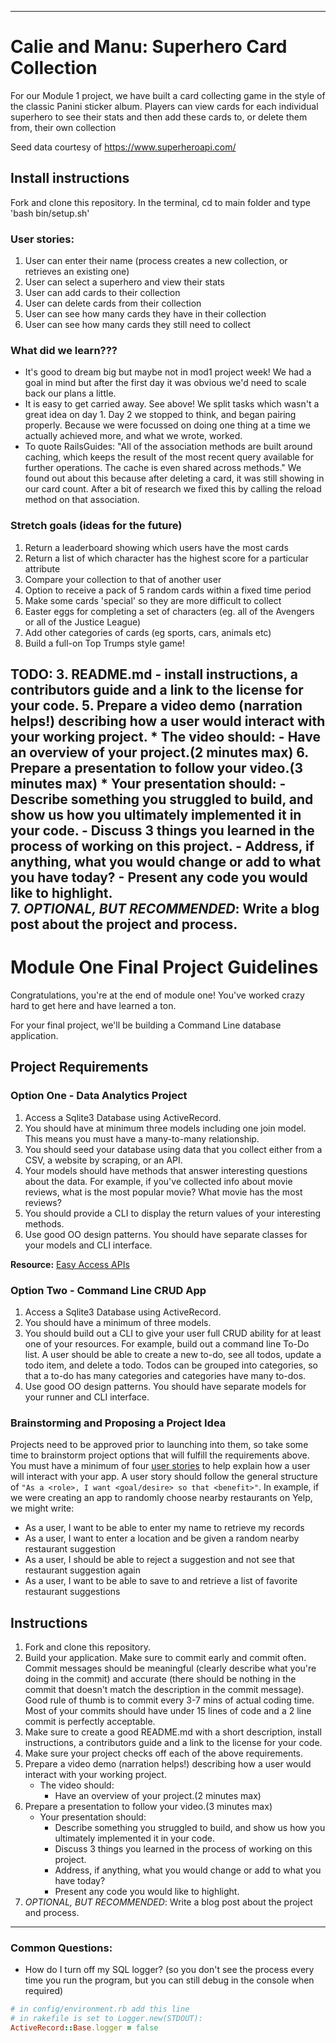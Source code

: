------------------------------------------------------------------------------------
# Calie and Manu: Superhero Card Collection

For our Module 1 project, we have built a card collecting game in the style of the classic Panini sticker album.
Players can view cards for each individual superhero to see their stats and then add these cards to, or delete them from, their own collection

Seed data courtesy of https://www.superheroapi.com/


## Install instructions

Fork and clone this repository.
In the terminal, cd to main folder and type 'bash bin/setup.sh'

### User stories:

1. User can enter their name (process creates a new collection, or retrieves an existing one)
2. User can select a superhero and view their stats
3. User can add cards to their collection
4. User can delete cards from their collection
5. User can see how many cards they have in their collection
6. User can see how many cards they still need to collect

### What did we learn???
- It's good to dream big but maybe not in mod1 project week!  We had a goal in mind but after the first day it was obvious we'd need to scale back our plans a little.
- It is easy to get carried away.  See above!  We split tasks which wasn't a great idea on day 1.  Day 2 we stopped to think, and began pairing properly.  Because we were focussed on doing one thing at a time we actually achieved more, and what we wrote, worked.
- To quote RailsGuides: "All of the association methods are built around caching, which keeps the result of the most recent query available for further operations. The cache is even shared across methods."
We found out about this because after deleting a card, it was still showing in our card count.  After a bit of research we fixed this by calling the reload method on that association.

### Stretch goals (ideas for the future)

1. Return a leaderboard showing which users have the most cards
2. Return a list of which character has the highest score for a particular attribute
3. Compare your collection to that of another user
4. Option to receive a pack of 5 random cards within a fixed time period
5. Make some cards 'special' so they are more difficult to collect
6. Easter eggs for completing a set of characters (eg. all of the Avengers or all of the Justice League)
7. Add other categories of cards (eg sports, cars, animals etc)
8. Build a full-on Top Trumps style game!


TODO:
3.  README.md - install instructions, a contributors guide and a link to the license for your code.
5. Prepare a video demo (narration helps!) describing how a user would interact with your working project.
    * The video should:
      - Have an overview of your project.(2 minutes max)
6. Prepare a presentation to follow your video.(3 minutes max)
    * Your presentation should:
      - Describe something you struggled to build, and show us how you ultimately implemented it in your code.
      - Discuss 3 things you learned in the process of working on this project.
      - Address, if anything, what you would change or add to what you have today?
      - Present any code you would like to highlight.   
7. *OPTIONAL, BUT RECOMMENDED*: Write a blog post about the project and process.
---------------------------------------------------------------------------------------

# Module One Final Project Guidelines

Congratulations, you're at the end of module one! You've worked crazy hard to get here and have learned a ton.

For your final project, we'll be building a Command Line database application.

## Project Requirements

### Option One - Data Analytics Project

1. Access a Sqlite3 Database using ActiveRecord.
2. You should have at minimum three models including one join model. This means you must have a many-to-many relationship.
3. You should seed your database using data that you collect either from a CSV, a website by scraping, or an API.
4. Your models should have methods that answer interesting questions about the data. For example, if you've collected info about movie reviews, what is the most popular movie? What movie has the most reviews?
5. You should provide a CLI to display the return values of your interesting methods.  
6. Use good OO design patterns. You should have separate classes for your models and CLI interface.

  **Resource:** [Easy Access APIs](https://github.com/learn-co-curriculum/easy-access-apis)

### Option Two - Command Line CRUD App

1. Access a Sqlite3 Database using ActiveRecord.
2. You should have a minimum of three models.
3. You should build out a CLI to give your user full CRUD ability for at least one of your resources. For example, build out a command line To-Do list. A user should be able to create a new to-do, see all todos, update a todo item, and delete a todo. Todos can be grouped into categories, so that a to-do has many categories and categories have many to-dos.
4. Use good OO design patterns. You should have separate models for your runner and CLI interface.

### Brainstorming and Proposing a Project Idea

Projects need to be approved prior to launching into them, so take some time to brainstorm project options that will fulfill the requirements above.  You must have a minimum of four [user stories](https://en.wikipedia.org/wiki/User_story) to help explain how a user will interact with your app.  A user story should follow the general structure of `"As a <role>, I want <goal/desire> so that <benefit>"`. In example, if we were creating an app to randomly choose nearby restaurants on Yelp, we might write:

* As a user, I want to be able to enter my name to retrieve my records
* As a user, I want to enter a location and be given a random nearby restaurant suggestion
* As a user, I should be able to reject a suggestion and not see that restaurant suggestion again
* As a user, I want to be able to save to and retrieve a list of favorite restaurant suggestions

## Instructions

1. Fork and clone this repository.
2. Build your application. Make sure to commit early and commit often. Commit messages should be meaningful (clearly describe what you're doing in the commit) and accurate (there should be nothing in the commit that doesn't match the description in the commit message). Good rule of thumb is to commit every 3-7 mins of actual coding time. Most of your commits should have under 15 lines of code and a 2 line commit is perfectly acceptable.
3. Make sure to create a good README.md with a short description, install instructions, a contributors guide and a link to the license for your code.
4. Make sure your project checks off each of the above requirements.
5. Prepare a video demo (narration helps!) describing how a user would interact with your working project.
    * The video should:
      - Have an overview of your project.(2 minutes max)
6. Prepare a presentation to follow your video.(3 minutes max)
    * Your presentation should:
      - Describe something you struggled to build, and show us how you ultimately implemented it in your code.
      - Discuss 3 things you learned in the process of working on this project.
      - Address, if anything, what you would change or add to what you have today?
      - Present any code you would like to highlight.   
7. *OPTIONAL, BUT RECOMMENDED*: Write a blog post about the project and process.

---
### Common Questions:
- How do I turn off my SQL logger? (so you don't see the process every time you run the program, but you can still debug in the console when required)
```ruby
# in config/environment.rb add this line
# in rakefile is set to Logger.new(STDOUT):
ActiveRecord::Base.logger = false
```
